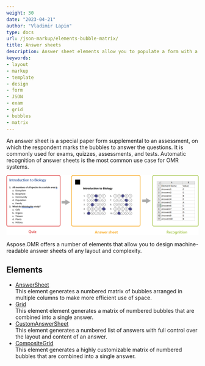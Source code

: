 ```yaml
---
weight: 30
date: "2023-04-21"
author: "Vladimir Lapin"
type: docs
url: /json-markup/elements-bubble-matrix/
title: Answer sheets
description: Answer sheet elements allow you to populate a form with a grid of bubbles representing answers to an exam, test, or assessment.
keywords:
- layout
- markup
- template
- design
- form
- JSON
- exam
- grid
- bubbles
- matrix
---
```


An answer sheet is a special paper form supplemental to an assessment, on which the respondent marks the bubbles to answer the questions. It is commonly used for exams, quizzes, assessments, and tests. Automatic recognition of answer sheets is the most common use case for OMR systems.

![Filled answer sheet](answer-sheets.png)

Aspose.OMR offers a number of elements that allow you to design machine-readable answer sheets of any layout and complexity.

## Elements

- [AnswerSheet](/omr/json-markup/answersheet/)  
  This element generates a numbered matrix of bubbles arranged in multiple columns to make more efficient use of space.
- [Grid](/omr/json-markup/grid/)  
  This element element generates a matrix of numbered bubbles that are combined into a single answer.
- [CustomAnswerSheet](/omr/json-markup/customanswersheet/)  
  This element generates a numbered list of answers with full control over the layout and content of an answer.
- [CompositeGrid](/omr/json-markup/compositegrid/)  
  This element generates a highly customizable matrix of numbered bubbles that are combined into a single answer.
